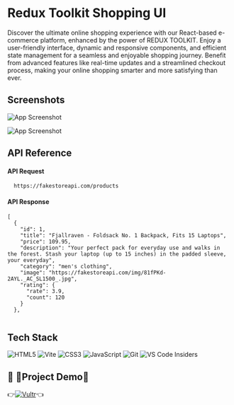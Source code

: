 # Redux Toolkit Shopping UI

Discover the ultimate online shopping experience with our React-based e-commerce platform, enhanced by the power of REDUX TOOLKIT. Enjoy a user-friendly interface, dynamic and responsive components, and efficient state management for a seamless and enjoyable shopping journey. Benefit from advanced features like real-time updates and a streamlined checkout process, making your online shopping smarter and more satisfying than ever.

## Screenshots

![App Screenshot](https://raw.githubusercontent.com/Ashutosh-pixel/REDUX-Toolkit-Shopping-UI/main/2.png)

![App Screenshot](https://raw.githubusercontent.com/Ashutosh-pixel/REDUX-Toolkit-Shopping-UI/main/1.png)




## API Reference

#### API Request

```http
  https://fakestoreapi.com/products
```


#### API Response


```
[
  {
    "id": 1,
    "title": "Fjallraven - Foldsack No. 1 Backpack, Fits 15 Laptops",
    "price": 109.95,
    "description": "Your perfect pack for everyday use and walks in the forest. Stash your laptop (up to 15 inches) in the padded sleeve, your everyday",
    "category": "men's clothing",
    "image": "https://fakestoreapi.com/img/81fPKd-2AYL._AC_SL1500_.jpg",
    "rating": {
      "rate": 3.9,
      "count": 120
    }
  },


````
## Tech Stack

![HTML5](https://img.shields.io/badge/react-%2320232a.svg?style=for-the-badge&logo=react&logoColor=%2361DAFB)
![Vite](https://img.shields.io/badge/redux-%23593d88.svg?style=for-the-badge&logo=redux&logoColor=white)
![CSS3](https://img.shields.io/badge/tailwindcss-%2338B2AC.svg?style=for-the-badge&logo=tailwind-css&logoColor=white)
![JavaScript](https://img.shields.io/badge/javascript-%23323330.svg?style=for-the-badge&logo=javascript&logoColor=%23F7DF1E)
![Git](https://img.shields.io/badge/git-%23F05033.svg?style=for-the-badge&logo=git&logoColor=white)
![VS Code Insiders](https://img.shields.io/badge/VS%20Code%20Insiders-35b393.svg?style=for-the-badge&logo=visual-studio-code&logoColor=white)


## 🔗 🚀Project Demo🚀
👉[![Vultr](https://img.shields.io/badge/DEMO-007BFC.svg?style=for-the-badge&logo=vultr)](https://reduxshopp.netlify.app/)👈


